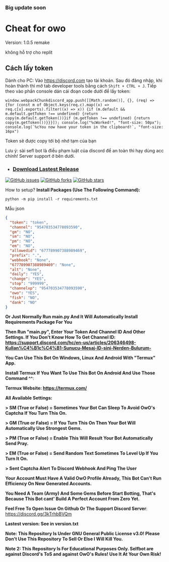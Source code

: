 ### Big update soon

# Cheat for owo

Version: 1.0.5 remake

không hỗ trợ cho replit

## Cách lấy token 

Dành cho PC: Vào https://discord.com tạo tài khoản. Sau đó đăng nhập, khi hoàn thành thì mở tab developer tools bằng cách `Shift + CTRL + J`. Tiếp theo vào phần console dán cái đoạn code dưới để lấy token: 
```
window.webpackChunkdiscord_app.push([[Math.random()], {}, (req) => {for (const m of Object.keys(req.c).map((x) => req.c[x].exports).filter((x) => x)) {if (m.default && m.default.getToken !== undefined) {return copy(m.default.getToken())}if (m.getToken !== undefined) {return copy(m.getToken())}}}]); console.log("%cWorked!", "font-size: 50px"); console.log(`%cYou now have your token in the clipboard!`, "font-size: 16px")
```
Token sẽ được copy tới bộ nhớ tạm của bạn


Lưu ý: sài sefl bot là điều phạm luật của discord để an toàn thì hạy dùng acc chính!
Server support ở bên dưới. 
* ### [Download Lastest Release](https://github.com/ahihiyou20/discord-selfbot-owo-bot/tags)
[![GitHub issues](https://img.shields.io/github/issues/hocsinhgioitoan/discord-selfbot-owo-bot-for-replit-1.0.5?label=Open%20%C4%B0ssues)](https://github.com/ahihiyou20/discord-selfbot-owo-bot/issues)
[![GitHub forks](https://img.shields.io/github/forks/hocsinhgioitoan/discord-selfbot-owo-bot-for-replit-1.0.5)](https://github.com/ahihiyou20/discord-selfbot-owo-bot/network)
[![GitHub stars](https://img.shields.io/github/stars/hocsinhgioitoan/discord-selfbot-owo-bot-for-replit-1.0.5)](https://github.com/ahihiyou20/discord-selfbot-owo-bot/stargazers)


How to setup?
**Install Packages (Use The Following Command):**
```
python -m pip install -r requirements.txt
```

Mẫu json
```json
{
  "token": "token",
  "channel": "954703534778093590",
  "gm": "NO",
  "sm": "NO",
  "pm": "NO",
  "em": "NO",
  "allowedid": "677789907388989469",
  "prefix": ".",
  "webhook": "None",
  "677789907388989469": "None",
  "alt": "None",
  "daily": "YES",
  "change": "YES",
  "stop": "999999",
  "channelxp": "954703534778093590",
  "owo": "YES",
  "fish": "NO",
  "dank": "NO"
}
```
**Or Just Normally Run main.py And It Will Automatically Install Requirements Package For You**

**Then Run "main.py", Enter Your Token And Channel ID And Other Settings. If You Don't Know How To Get Channel ID: https://support.discord.com/hc/en-us/articles/206346498-Kullan%C4%B1c%C4%B1-Sunucu-Mesaj-ID-sini-Nerden-Bulurum-**

**You Can Use This Bot On Windows, Linux And Android With "Termux" App.**

**Install Termux If You Want To Use This Bot On Android And Use Those Command ^^**:

**Termux Website: https://termux.com/**


**All Available Settings:**

**> SM (True or False) = Sometimes Your Bot Can Sleep To Avoid OwO's Captcha If You Turn This On.**

**> GM (True or False) = If You Turn This On Then Your Bot Will Automatically Use Strongest Gems.**

**> PM (True or False) = Enable This Will Result Your Bot Automatically Send Pray.**

**> EM (True or False) = Send Random Text Sometimes To Level Up If You Turn It On.**

**> Sent Captcha Alert To Discord Webhook And Ping The User**


**Your Account Must Have A Valid OwO Profile Already, This Bot Can't Run Efficiency On New Generated Accounts.**

**You Need A Team (Army) And Some Gems Before Start Botting, That's Because This Bot cant' Build A Perfect Account From Zero Yet.**

**Feel Free To Open Issue On Github Or The Support Discord Server**:
https://discord.gg/3kTrhbBVQm

**Lastest version: See in version.txt**

**Note: This Repository Is Under GNU General Public License v3.0! Please Don't Use This Repository To Sell Or Else I Will Kill You.**

**Note 2: This Repository Is For Educational Purposes Only. Selfbot are against Discord's ToS and against OwO's Rules! Use It At Your Own Risk!**
